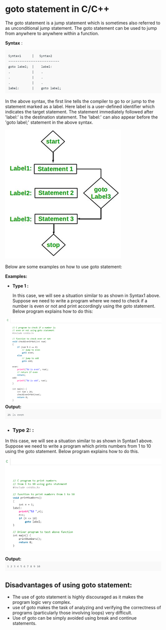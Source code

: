 # goto statement in C/C++

The goto statement is a jump statement which is sometimes also referred to as unconditional jump statement. The goto statement can be used to jump from anywhere to anywhere within a function.

**Syntax** :

![](assets/goto_syntax.png)

In the above syntax, the first line tells the compiler to go to or jump to the statement marked as a label. Here label is a user-defined identifier which indicates the target statement. The statement immediately followed after 'label:' is the destination statement. The 'label:' can also appear before the 'goto label;' statement in the above syntax.

![](assets/flowchart_goto_statement.png)

Below are some examples on how to use goto statement:

**Examples:**

* **Type 1 :**

  In this case, we will see a situation similar to as shown in Syntax1 above. Suppose we need to write a program where we need to check if a number is even or not and print accordingly using the goto statement. Below program explains how to do this:

![](assets/goto_example1.png) 
**Output:** 
![](assets/goto_out1.png)

* ### **Type 2: :**
In this case, we will see a situation similar to as shown in Syntax1 above. Suppose we need to write a program which prints numbers from 1 to 10 using the goto statement. Below program explains how to do this.

![](assets/goto_example2.png)

**Output:** 
![](assets/goto_out2.png)

## **Disadvantages of using goto statement:**

* The use of goto statement is highly discouraged as it makes the program logic very complex.
* use of goto makes the task of analyzing and verifying the correctness of programs \(particularly those involving loops\) very difficult.
* Use of goto can be simply avoided using break and continue statements.


